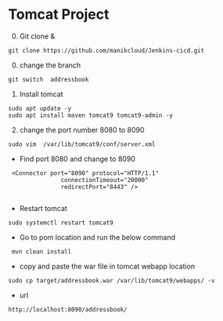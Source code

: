 # Tomcat Project 
0. Git clone & 

```
git clone https://github.com/manikcloud/Jenkins-cicd.git
```

00. change the branch

```
git switch  addressbook  
```
1. Install tomcat
 ```
sudo apt update -y
sudo apt install maven tomcat9 tomcat9-admin -y

```
2. change the port number 8080 to 8090

```
sudo vim  /var/lib/tomcat9/conf/server.xml
```
- Find port 8080 and change to 8090
```
 <Connector port="8090" protocol="HTTP/1.1"
               connectionTimeout="20000"
               redirectPort="8443" />


```

- Restart tomcat

``` 
sudo systemctl restart tomcat9

```
- Go to pom location and run the below command

```
 mvn clean install 
```
- copy and paste the war file in tomcat webapp location 
```
sudo cp target/addressbook.war /var/lib/tomcat9/webapps/ -v
```

- url 
```
http://localhost:8090/addressbook/

```


